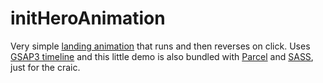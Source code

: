 # initHeroAnimation
Very simple <a href="https://heroanimationwithgsap3.netlify.app/">landing animation</a> that runs and then reverses on click. Uses <a href="https://greensock.com/docs/v3/GSAP/Timeline">GSAP3 timeline</a> and this little demo is also bundled with <a href="https://parceljs.org/">Parcel</a> and <a href="https://sass-guidelin.es/">SASS</a>, just for the craic.
